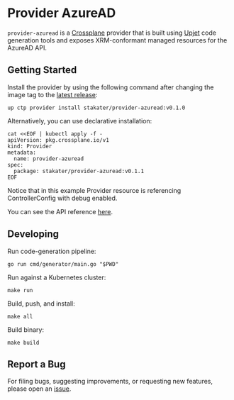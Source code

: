 # Provider AzureAD

`provider-azuread` is a [Crossplane](https://crossplane.io/) provider that
is built using [Upjet](https://github.com/upbound/upjet) code
generation tools and exposes XRM-conformant managed resources for the
AzureAD API.

## Getting Started

Install the provider by using the following command after changing the image tag
to the [latest release](https://marketplace.upbound.io/providers/stakater/provider-azuread):
```
up ctp provider install stakater/provider-azuread:v0.1.0
```

Alternatively, you can use declarative installation:
```
cat <<EOF | kubectl apply -f -
apiVersion: pkg.crossplane.io/v1
kind: Provider
metadata:
  name: provider-azuread
spec:
  package: stakater/provider-azuread:v0.1.1
EOF
```

Notice that in this example Provider resource is referencing ControllerConfig with debug enabled.

You can see the API reference [here](https://doc.crds.dev/github.com/stakater/provider-azuread).

## Developing

Run code-generation pipeline:
```console
go run cmd/generator/main.go "$PWD"
```

Run against a Kubernetes cluster:

```console
make run
```

Build, push, and install:

```console
make all
```

Build binary:

```console
make build
```

## Report a Bug

For filing bugs, suggesting improvements, or requesting new features, please
open an [issue](https://github.com/stakater/provider-azuread/issues).
